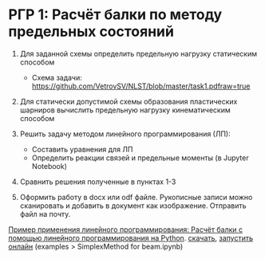 # РГР 1: Расчёт балки по методу предельных состояний


1. Для заданной схемы определить предельную нагрузку статическим способом
    - Схема задачи: https://github.com/VetrovSV/NLST/blob/master/task1.pdfraw=true


2. Для статически допустимой схемы образования пластических шарниров вычислить предельную нагрузку кинематическим способом

3. Решить задачу методом линейного программирования (ЛП):
    - Составить уравнения для ЛП
    - Определить реакции связей и предельные моменты (в Jupyter Notebook)
  
4. Сравнить решения полученные в пунктах 1-3
5. Оформить работу в docx или odf файле. Рукописные записи можно сканировать и добавить в документ как изображение. Отправить файл на почту.

[Пример применения линейного программирования: Расчёт балки с помощью линейного программирования на Python](https://vetrovsv.github.io/NLST/SimplexMethod%20for%20beam.html).  [скачать](https://github.com/VetrovSV/NLST/blob/master/examples/SimplexMethod%20for%20beam.ipynb?raw=true), 
[запустить онлайн](https://mybinder.org/v2/gh/VetrovSV/NLST/master/) (examples > SimplexMethod for beam.ipynb)
